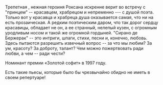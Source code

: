 Трепетная , нежная героиня Роксана искренне верит во встречу с "принцем" -- красавцем, храбрецом и непременно --- с душой поэта. Только вот у красавца и храбреца душа оказывается самая, что ни на есть прозаическая. А редким поэтическим даром, что так дорог сердцу красавицы, обладает не он, а ее странный, нелепый кузен, с огромным уродливым но­сом и такой же огромной гордыней. "Сирано де Бержерак" -- это интриги, шпаги, стихи, песни и, конечно, лю­бовь. Здесь пытаются разрешить извечный вопрос -- за что мы любим? За ум, красоту? За доброту, талант? Чем можно пожертвовать ради любви, а чем -- ради чести?


Номинант премии «Золотой софит» в 1997 году.


Есть такие пьесы, которые было бы чрезвычайно обидно не иметь в своем репертуаре!